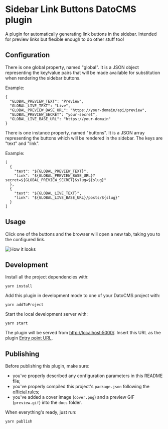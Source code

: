 # Sidebar Link Buttons DatoCMS plugin

A plugin for automatically generating link buttons in the sidebar. Intended for preview links but flexible enough to do other stuff too!

## Configuration

There is one global property, named "global". It is a JSON object representing the key/value pairs that will be made available for substitution when rendering the sidebar buttons.

Example:
```
{
  "GLOBAL_PREVIEW_TEXT": "Preview",
  "GLOBAL_LIVE_TEXT": "Live",
  "GLOBAL_PREVIEW_BASE_URL": "https://your-domain/api/preview",
  "GLOBAL_PREVIEW_SECRET": "your-secret",
  "GLOBAL_LIVE_BASE_URL": "https://your-domain"
}
```

There is one instance property, named "buttons". It is a JSON array representing the buttons which will be rendered in the sidebar. The keys are "text" and "link".

Example:
```
[
  {
    "text": "${GLOBAL_PREVIEW_TEXT}",
    "link": "${GLOBAL_PREVIEW_BASE_URL}?secret=${GLOBAL_PREVIEW_SECRET}&slug=${slug}"
  },
  {
    "text": "${GLOBAL_LIVE_TEXT}",
    "link": "${GLOBAL_LIVE_BASE_URL}/posts/${slug}"
  }
]
```

## Usage
Click one of the buttons and the browser will open a new tab, taking you to the configured link. 

![How it looks](https://github.com/nzhenry/datocms-plugin-sidebar-link-buttons/raw/master/docs/cover.png)

## Development

Install all the project dependencies with:

```
yarn install
```

Add this plugin in development mode to one of your DatoCMS project with:

```
yarn addToProject
```

Start the local development server with:

```
yarn start
```

The plugin will be served from [http://localhost:5000/](http://localhost:5000/). Insert this URL as the plugin [Entry point URL](https://www.datocms.com/docs/plugins/creating-a-new-plugin/).

## Publishing

Before publishing this plugin, make sure:

* you've properly described any configuration parameters in this README file;
* you've properly compiled this project's `package.json` following the [official rules](https://www.datocms.com/docs/plugins/publishing/);
* you've added a cover image (`cover.png`) and a preview GIF (`preview.gif`) into the `docs` folder.

When everything's ready, just run:

```
yarn publish
```
